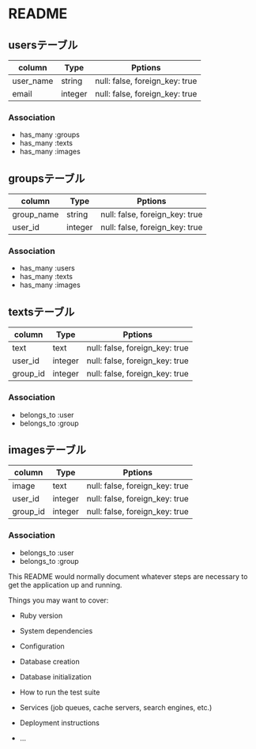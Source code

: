 # README

## usersテーブル

|column|Type|Pptions|
|------|----|-------|
|user_name|string|null: false, foreign_key: true|
|email|integer|null: false, foreign_key: true|

### Association
- has_many :groups
- has_many :texts
- has_many :images


## groupsテーブル

|column|Type|Pptions|
|------|----|-------|
|group_name|string|null: false, foreign_key: true|
|user_id|integer|null: false, foreign_key: true|

### Association
- has_many :users
- has_many :texts
- has_many :images


## textsテーブル

|column|Type|Pptions|
|------|----|-------|
|text|text|null: false, foreign_key: true|
|user_id|integer|null: false, foreign_key: true|
|group_id|integer|null: false, foreign_key: true|

### Association
- belongs_to :user
- belongs_to :group


## imagesテーブル

|column|Type|Pptions|
|------|----|-------|
|image|text|null: false, foreign_key: true|
|user_id|integer|null: false, foreign_key: true|
|group_id|integer|null: false, foreign_key: true|

### Association
- belongs_to :user
- belongs_to :group

This README would normally document whatever steps are necessary to get the
application up and running.

Things you may want to cover:

* Ruby version

* System dependencies

* Configuration

* Database creation

* Database initialization

* How to run the test suite

* Services (job queues, cache servers, search engines, etc.)

* Deployment instructions

* ...
